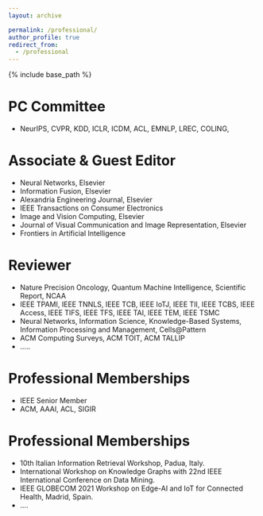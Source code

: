 ```yaml
---
layout: archive

permalink: /professional/
author_profile: true
redirect_from:
  - /professional
---
```


{% include base_path %}

PC Committee
======
* NeurIPS, CVPR, KDD, ICLR, ICDM, ACL, EMNLP, LREC, COLING,


Associate & Guest Editor
======
* Neural Networks, Elsevier
* Information Fusion, Elsevier
* Alexandria Engineering Journal, Elsevier
* IEEE Transactions on Consumer Electronics
* Image and Vision Computing, Elsevier
* Journal of Visual Communication and Image Representation, Elsevier
* Frontiers in Artificial Intelligence



Reviewer
======
* Nature Precision Oncology, Quantum Machine Intelligence, Scientific Report, NCAA
* IEEE TPAMI, IEEE TNNLS, IEEE TCB, IEEE IoTJ, IEEE TII, IEEE TCBS, IEEE Access, IEEE TIFS, IEEE TFS, IEEE TAI, IEEE TEM, IEEE TSMC
* Neural Networks, Information Science, Knowledge-Based Systems, Information Processing and Management, Cells@Pattern
* ACM Computing Surveys, ACM TOIT, ACM TALLIP
* .....


Professional Memberships
======
* IEEE Senior Member
* ACM, AAAI, ACL, SIGIR


Professional Memberships
======
* 10th Italian Information Retrieval Workshop, Padua, Italy.
* International Workshop on Knowledge Graphs with 22nd IEEE International Conference on Data Mining.
* IEEE GLOBECOM 2021 Workshop on Edge-AI and IoT for Connected Health, Madrid, Spain.
* ....

